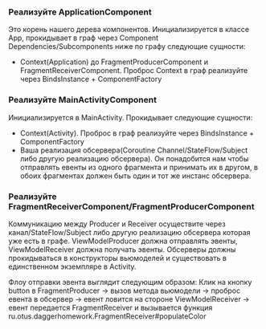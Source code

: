 ### Реализуйте ApplicationComponent
Это корень нашего дерева компонентов. Инициализируется в классе App,
прокидывает в граф через Component Dependencies/Subcomponents ниже по графу следующие сущности:
- Context(Application) до FragmentProducerComponent и FragmentReceiverComponent. 
Проброс Context в граф реализуйте через BindsInstance + ComponentFactory

### Реализуйте MainActivityComponent
Инициализируется в MainActivity. Прокидывает следующие сущности:
- Context(Activity). Проброс в граф реализуйте через BindsInstance + ComponentFactory
- Ваша реализация обсервера(Coroutine Channel/StateFlow/Subject либо другую
реализацию обсервера). Он понадобится нам
чтобы отправлять евенты из одного фрагмента и принимать их в другом,
в обоих фрагментах должен быть один и тот же инстанс обсервера.

### Реализуйте FragmentReceiverComponent/FragmentProducerComponent
Коммуникацию между Producer и Receiver осуществите через канал/StateFlow/Subject
 либо другую реализацию обсервера которая уже есть
 в графе. ViewModelProducer должна отправлять эвенты, ViewModelReceiver должна получать эвенты.
 Обсерверы должны прокидываться в конструкторы вьюмоделей и существовать в единственном экземпляре в Activity.

Флоу отправки эвента выглядит следующим образом:
Клик на кнопку button в FragmentProducer -> вызов метода вьюмодели ->
проброс евента в обсервер -> евент ловится на стороне ViewModelReceiver ->
евент передается FragmentReceiver и вызывается функция
 ru.otus.daggerhomework.FragmentReceiver#populateColor
